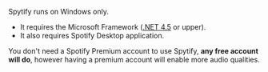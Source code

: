 Spytify runs on Windows only.
- It requires the Microsoft Framework ([.NET 4.5](https://www.microsoft.com/en-ca/download/details.aspx?id=17851) or upper).
- It also requires Spotify Desktop application.

You don't need a Spotify Premium account to use Spytify, __any free account will do__, however having a premium account will enable more audio qualities.